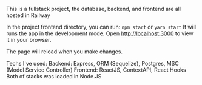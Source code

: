 This is a fullstack project, the database, backend, and frontend are all hosted in Railway

In the project frontend directory, you can run: `npm start` or `yarn start`
It will runs the app in the development mode.
Open [http://localhost:3000](http://localhost:3000) to view it in your browser.

The page will reload when you make changes.

Techs I've used: 
  Backend: Express, ORM (Sequelize), Postgres, MSC (Model Service Controller)
  Frontend: ReactJS, ContextAPI, React Hooks
  Both of stacks was loaded in Node.JS
